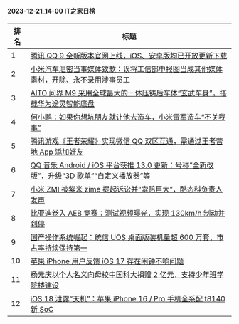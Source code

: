 #### 2023-12-21_14-00  IT之家日榜

| 排名 | 标题|
| --- | ---|
| 1 | [腾讯 QQ 9 全新版本官网上线，iOS、安卓版均已开放更新下载](https://www.ithome.com/0/740/538.htm) |
| 2 | [小米汽车泄密当事媒体致歉：误将工信部申报图当成其他媒体素材，开除、永不录用涉事员工](https://www.ithome.com/0/740/609.htm) |
| 3 | [AITO 问界 M9 采用全球最大的一体压铸后车体“玄武车身”，搭载华为途灵智能底盘](https://www.ithome.com/0/740/495.htm) |
| 4 | [何小鹏：如果你想坑朋友就让他去造车，小米雷军造车“不关我事”](https://www.ithome.com/0/740/597.htm) |
| 5 | [腾讯游戏《王者荣耀》实现微信 QQ 双区互通，需通过王者营地 App 添加好友](https://www.ithome.com/0/740/573.htm) |
| 6 | [QQ 音乐 Android / iOS 平台获推 13.0 更新：号称“全新改版”，升级“3D 歌单”“自定义播放器”等](https://www.ithome.com/0/740/550.htm) |
| 7 | [小米 ZMI 被紫米 zime 提起诉讼并“索赔巨大”，酷态科负责人发声](https://www.ithome.com/0/740/622.htm) |
| 8 | [比亚迪卷入 AEB 竞赛：测试视频曝光，实现 130km/h 制动并刹停](https://www.ithome.com/0/740/505.htm) |
| 9 | [国产操作系统崛起：统信 UOS 桌面版装机量超 600 万套，市占率持续保持第一](https://www.ithome.com/0/740/588.htm) |
| 10 | [苹果 iPhone 用户反馈 iOS 17 存在闹钟不响问题](https://www.ithome.com/0/740/510.htm) |
| 11 | [杨元庆以个人名义向母校中国科大捐赠 2 亿元，支持少年班学院楼建设](https://www.ithome.com/0/740/575.htm) |
| 12 | [iOS 18 泄露“天机”：苹果 iPhone 16 / Pro 手机全系配 t8140 新 SoC](https://www.ithome.com/0/740/601.htm) |
